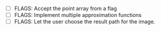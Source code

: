  - [ ] FLAGS: Accept the point array from a flag
 - [ ] FLAGS: Implement multiple approximation functions
 - [ ] FLAGS: Let the user choose the result path for the image.